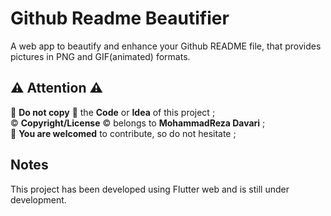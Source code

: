 # Github Readme Beautifier

A web app to beautify and enhance your Github README file, that provides pictures in PNG and GIF(animated) formats.

## ⚠️ Attention ⚠️
🚫 **Do not copy** 🚫 the **Code** or **Idea** of this project ;\
©️ **Copyright/License** ©️ belongs to **MohammadReza Davari** ;\
📢 **You are welcomed** to contribute, so do not hesitate ;


## Notes
This project has been developed using Flutter web and is still under development.

